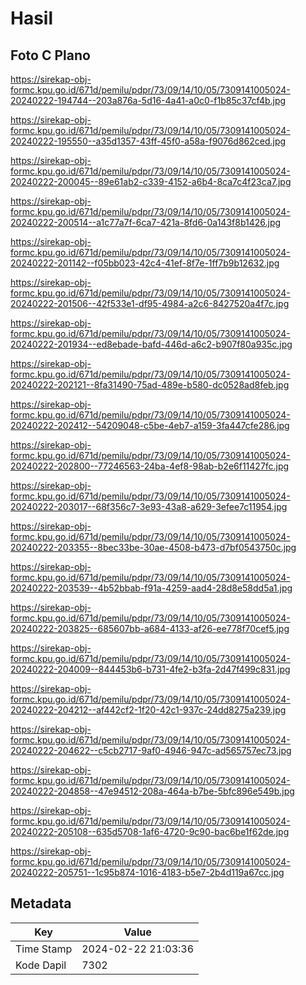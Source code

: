 # Hasil

## Foto C Plano

https://sirekap-obj-formc.kpu.go.id/671d/pemilu/pdpr/73/09/14/10/05/7309141005024-20240222-194744--203a876a-5d16-4a41-a0c0-f1b85c37cf4b.jpg

https://sirekap-obj-formc.kpu.go.id/671d/pemilu/pdpr/73/09/14/10/05/7309141005024-20240222-195550--a35d1357-43ff-45f0-a58a-f9076d862ced.jpg

https://sirekap-obj-formc.kpu.go.id/671d/pemilu/pdpr/73/09/14/10/05/7309141005024-20240222-200045--89e61ab2-c339-4152-a6b4-8ca7c4f23ca7.jpg

https://sirekap-obj-formc.kpu.go.id/671d/pemilu/pdpr/73/09/14/10/05/7309141005024-20240222-200514--a1c77a7f-6ca7-421a-8fd6-0a143f8b1426.jpg

https://sirekap-obj-formc.kpu.go.id/671d/pemilu/pdpr/73/09/14/10/05/7309141005024-20240222-201142--f05bb023-42c4-41ef-8f7e-1ff7b9b12632.jpg

https://sirekap-obj-formc.kpu.go.id/671d/pemilu/pdpr/73/09/14/10/05/7309141005024-20240222-201506--42f533e1-df95-4984-a2c6-8427520a4f7c.jpg

https://sirekap-obj-formc.kpu.go.id/671d/pemilu/pdpr/73/09/14/10/05/7309141005024-20240222-201934--ed8ebade-bafd-446d-a6c2-b907f80a935c.jpg

https://sirekap-obj-formc.kpu.go.id/671d/pemilu/pdpr/73/09/14/10/05/7309141005024-20240222-202121--8fa31490-75ad-489e-b580-dc0528ad8feb.jpg

https://sirekap-obj-formc.kpu.go.id/671d/pemilu/pdpr/73/09/14/10/05/7309141005024-20240222-202412--54209048-c5be-4eb7-a159-3fa447cfe286.jpg

https://sirekap-obj-formc.kpu.go.id/671d/pemilu/pdpr/73/09/14/10/05/7309141005024-20240222-202800--77246563-24ba-4ef8-98ab-b2e6f11427fc.jpg

https://sirekap-obj-formc.kpu.go.id/671d/pemilu/pdpr/73/09/14/10/05/7309141005024-20240222-203017--68f356c7-3e93-43a8-a629-3efee7c11954.jpg

https://sirekap-obj-formc.kpu.go.id/671d/pemilu/pdpr/73/09/14/10/05/7309141005024-20240222-203355--8bec33be-30ae-4508-b473-d7bf0543750c.jpg

https://sirekap-obj-formc.kpu.go.id/671d/pemilu/pdpr/73/09/14/10/05/7309141005024-20240222-203539--4b52bbab-f91a-4259-aad4-28d8e58dd5a1.jpg

https://sirekap-obj-formc.kpu.go.id/671d/pemilu/pdpr/73/09/14/10/05/7309141005024-20240222-203825--685607bb-a684-4133-af26-ee778f70cef5.jpg

https://sirekap-obj-formc.kpu.go.id/671d/pemilu/pdpr/73/09/14/10/05/7309141005024-20240222-204009--844453b6-b731-4fe2-b3fa-2d47f499c831.jpg

https://sirekap-obj-formc.kpu.go.id/671d/pemilu/pdpr/73/09/14/10/05/7309141005024-20240222-204212--af442cf2-1f20-42c1-937c-24dd8275a239.jpg

https://sirekap-obj-formc.kpu.go.id/671d/pemilu/pdpr/73/09/14/10/05/7309141005024-20240222-204622--c5cb2717-9af0-4946-947c-ad565757ec73.jpg

https://sirekap-obj-formc.kpu.go.id/671d/pemilu/pdpr/73/09/14/10/05/7309141005024-20240222-204858--47e94512-208a-464a-b7be-5bfc896e549b.jpg

https://sirekap-obj-formc.kpu.go.id/671d/pemilu/pdpr/73/09/14/10/05/7309141005024-20240222-205108--635d5708-1af6-4720-9c90-bac6be1f62de.jpg

https://sirekap-obj-formc.kpu.go.id/671d/pemilu/pdpr/73/09/14/10/05/7309141005024-20240222-205751--1c95b874-1016-4183-b5e7-2b4d119a67cc.jpg


## Metadata

| Key        | Value               |
| ---------- | ------------------- |
| Time Stamp | 2024-02-22 21:03:36 |
| Kode Dapil | 7302                |



